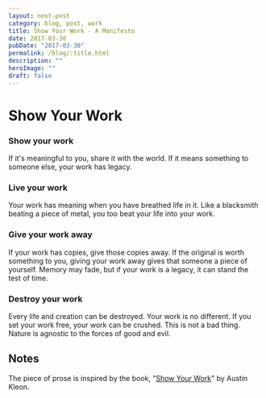 ```yaml
---
layout: next-post
category: blog, post, work
title: Show Your Work - A Manifesto
date: 2017-03-30
pubDate: "2017-03-30"
permalink: /blog/:title.html
description: ""
heroImage: ""
draft: false
---
```


# Show Your Work

### Show your work
If it's meaningful to you, share it with the world.
If it means something to someone else, your work has legacy.

### Live your work
Your work has meaning when you have breathed life in it.
Like a blacksmith beating a piece of metal, you too beat your life into your work.

### Give your work away
If your work has copies, give those copies away.
If the original is worth something to you, giving your work away gives that someone a piece of yourself.
Memory may fade, but if your work is a legacy, it can stand the test of time.

### Destroy your work
Every life and creation can be destroyed. Your work is no different.
If you set your work free, your work can be crushed.
This is not a bad thing. Nature is agnostic to the forces of good and evil.

## Notes

The piece of prose is inspired by the book, "[Show Your Work](http://showyourwork.com)" by Austin Kleon.
